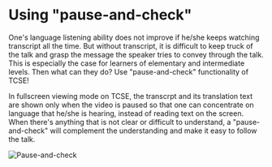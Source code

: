 # Using "pause-and-check"

One's language listening ability does not improve if he/she keeps watching transcript all the time. But without transcript, it is difficult to keep truck of the talk and grasp the message the speaker tries to convey through the talk.  This is especially the case for learners of elementary and intermediate levels. Then what can they do? Use "pause-and-check" functionality of TCSE!

In fullscreen viewing mode on TCSE, the transcrpt and its translation text are shown only when the video is paused so that one can concentrate on language that he/she is hearing, instead of reading text on the screen. When there's anything that is not clear or difficult to understand, a "pause-and-check" will complement the understanding and make it easy to follow the talk.

![Pause-and-check](https://gyazo.com/f586d656e7594b993bea66103fc99133.png)
